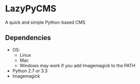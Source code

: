 LazyPyCMS
=========

A quick and simple Python-based CMS

Dependencies
------------
  * OS:
    * Linux
    * Mac
    * Windows may work if you add Imagemagick to the PATH
  * Python 2.7 or 3.3
  * Imagemagick
